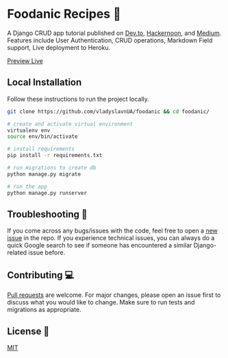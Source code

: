 # Foodanic Recipes 🥘 

A Django CRUD app tutorial published on [Dev.to](https://dev.to/vladyslavnua/how-to-build-a-django-web-app-from-scratch-tutorial-5bp0), [Hackernoon](https://hackernoon.com/u/vladyslav), and [Medium](https://vladyslav-nykoliuk.medium.com/how-to-build-a-django-web-app-from-scratch-tutorial-20034f0a3043). Features include User Authentication, CRUD operations, Markdown Field support, Live deployment to Heroku.

[Preview Live](https://foodanic.herokuapp.com/)

## Local Installation

Follow these instructions to run the project locally.

```bash
git clone https://github.com/vladyslavnUA/foodanic && cd foodanic/

# create and activate virtual environment 
virtualenv env
source env/bin/activate

# install requirements
pip install -r requirements.txt

# run migrations to create db
python manage.py migrate

# run the app
python manage.py runserver
```

## Troubleshooting 🐞


If you come across any bugs/issues with the code, feel free to open a [new issue](https://github.com/vladyslavnUA/foodanic/issues) in the repo. If you experience technical issues, you can always do a quick Google search to see if someone has encountered a similar Django-related issue before.


## Contributing 💻
[Pull requests](https://github.com/vladyslavnUA/foodanic/pulls) are welcome. For major changes, please open an issue first to discuss what you would like to change. Make sure to run tests and migrations as appropriate.

## License 📜
[MIT](https://github.com/vladyslavnUA/foodanic/blob/main/LICENSE)
